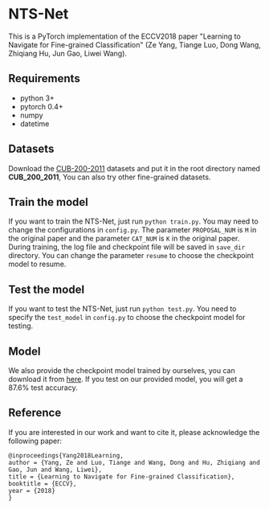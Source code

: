 # NTS-Net

This is a PyTorch implementation of the ECCV2018 paper "Learning to Navigate for Fine-grained Classification" (Ze Yang,
Tiange Luo, Dong Wang, Zhiqiang Hu, Jun Gao, Liwei Wang).

## Requirements

- python 3+
- pytorch 0.4+
- numpy
- datetime

## Datasets

Download the [CUB-200-2011](http://www.vision.caltech.edu/visipedia-data/CUB-200-2011/CUB_200_2011.tgz) datasets and put
it in the root directory named **CUB_200_2011**, You can also try other fine-grained datasets.

## Train the model

If you want to train the NTS-Net, just run ``python train.py``. You may need to change the configurations
in ``config.py``. The parameter ``PROPOSAL_NUM`` is ``M`` in the original paper and the parameter ``CAT_NUM`` is ``K``
in the original paper. During training, the log file and checkpoint file will be saved in ``save_dir`` directory. You
can change the parameter ``resume`` to choose the checkpoint model to resume.

## Test the model

If you want to test the NTS-Net, just run ``python test.py``. You need to specify the ``test_model`` in ``config.py`` to
choose the checkpoint model for testing.

## Model

We also provide the checkpoint model trained by ourselves, you can download it
from [here](https://drive.google.com/file/d/1F-eKqPRjlya5GH2HwTlLKNSPEUaxCu9H/view?usp=sharing). If you test on our
provided model, you will get a 87.6% test accuracy.

## Reference

If you are interested in our work and want to cite it, please acknowledge the following paper:

```
@inproceedings{Yang2018Learning,
author = {Yang, Ze and Luo, Tiange and Wang, Dong and Hu, Zhiqiang and Gao, Jun and Wang, Liwei},
title = {Learning to Navigate for Fine-grained Classification},
booktitle = {ECCV},
year = {2018}
}
```
